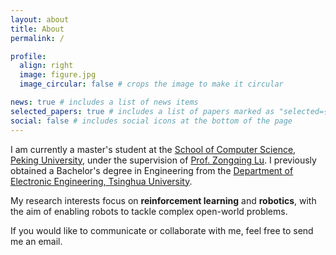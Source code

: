 ```yaml
---
layout: about
title: About
permalink: /

profile:
  align: right
  image: figure.jpg
  image_circular: false # crops the image to make it circular

news: true # includes a list of news items
selected_papers: true # includes a list of papers marked as "selected={true}"
social: false # includes social icons at the bottom of the page
---
```


I am currently a master's student at the [School of Computer Science, Peking University](https://cs.pku.edu.cn), under the supervision of [Prof. Zongqing Lu](https://z0ngqing.github.io/). I previously obtained a Bachelor's degree in Engineering from the [Department of Electronic Engineering, Tsinghua University](https://www.ee.tsinghua.edu.cn).

My research interests focus on **reinforcement learning** and **robotics**, with the aim of enabling robots to tackle complex open-world problems.

If you would like to communicate or collaborate with me, feel free to send me an email.
